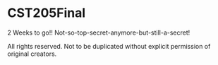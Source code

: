 # CST205Final
2 Weeks to go!! Not-so-top-secret-anymore-but-still-a-secret!

All rights reserved.  Not to be duplicated without explicit permission of original creators.

